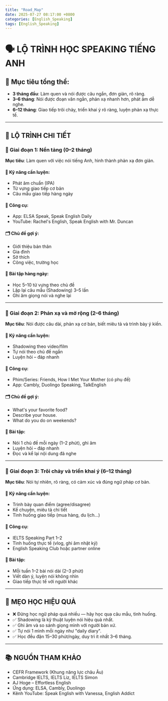 ```yaml
---
title: "Road_Map"
date: 2025-07-27 08:17:00 +0800
categories: [English_Speaking]
tags: [English_Speaking]
---
```


# 🗣️ LỘ TRÌNH HỌC SPEAKING TIẾNG ANH

## 🎯 Mục tiêu tổng thể:
- **3 tháng đầu**: Làm quen và nói được câu ngắn, đơn giản, rõ ràng.
- **3–6 tháng**: Nói được đoạn văn ngắn, phản xạ nhanh hơn, phát âm dễ nghe.
- **6–12 tháng**: Giao tiếp trôi chảy, triển khai ý rõ ràng, luyện phản xạ thực tế.

---

## 🧭 LỘ TRÌNH CHI TIẾT

### 📌 Giai đoạn 1: Nền tảng (0–2 tháng)
**Mục tiêu**: Làm quen với việc nói tiếng Anh, hình thành phản xạ đơn giản.

#### 🔹 Kỹ năng cần luyện:
- Phát âm chuẩn (IPA)
- Từ vựng giao tiếp cơ bản
- Câu mẫu giao tiếp hàng ngày

#### 📘 Công cụ:
- App: ELSA Speak, Speak English Daily
- YouTube: Rachel's English, Speak English with Mr. Duncan

#### 🗂 Chủ đề gợi ý:
- Giới thiệu bản thân
- Gia đình
- Sở thích
- Công việc, trường học

#### 📍 Bài tập hàng ngày:
- Học 5–10 từ vựng theo chủ đề
- Lặp lại câu mẫu (Shadowing) 3–5 lần
- Ghi âm giọng nói và nghe lại

---

### 📌 Giai đoạn 2: Phản xạ và mở rộng (2–6 tháng)
**Mục tiêu**: Nói được câu dài, phản xạ cơ bản, biết miêu tả và trình bày ý kiến.

#### 🔹 Kỹ năng cần luyện:
- Shadowing theo video/film
- Tự nói theo chủ đề ngắn
- Luyện hỏi – đáp nhanh

#### 📘 Công cụ:
- Phim/Series: Friends, How I Met Your Mother (có phụ đề)
- App: Cambly, Duolingo Speaking, TalkEnglish

#### 🗂 Chủ đề gợi ý:
- What's your favorite food?
- Describe your house.
- What do you do on weekends?

#### 📍 Bài tập:
- Nói 1 chủ đề mỗi ngày (1–2 phút), ghi âm
- Luyện hỏi – đáp nhanh
- Đọc và kể lại nội dung đã nghe

---

### 📌 Giai đoạn 3: Trôi chảy và triển khai ý (6–12 tháng)
**Mục tiêu**: Nói tự nhiên, rõ ràng, có cảm xúc và đúng ngữ pháp cơ bản.

#### 🔹 Kỹ năng cần luyện:
- Trình bày quan điểm (agree/disagree)
- Kể chuyện, miêu tả chi tiết
- Tình huống giao tiếp (mua hàng, du lịch...)

#### 📘 Công cụ:
- IELTS Speaking Part 1–2
- Tình huống thực tế (vlog, ghi âm nhật ký)
- English Speaking Club hoặc partner online

#### 📍 Bài tập:
- Mỗi tuần 1–2 bài nói dài (2–3 phút)
- Viết dàn ý, luyện nói không nhìn
- Giao tiếp thực tế với người khác

---

## 🧠 MẸO HỌC HIỆU QUẢ
- ❌ Đừng học ngữ pháp quá nhiều — hãy học qua câu mẫu, tình huống.
- ✅ Shadowing là kỹ thuật luyện nói hiệu quả nhất.
- ✅ Ghi âm và so sánh giọng mình với người bản xứ.
- ✅ Tự nói 1 mình mỗi ngày như "daily diary".
- ✅ Học đều đặn 15–30 phút/ngày, duy trì ít nhất 3–6 tháng.

---

## 📚 NGUỒN THAM KHẢO
- CEFR Framework (Khung năng lực châu Âu)
- Cambridge IELTS, IELTS Liz, IELTS Simon
- AJ Hoge – Effortless English
- Ứng dụng: ELSA, Cambly, Duolingo
- Kênh YouTube: Speak English with Vanessa, English Addict
